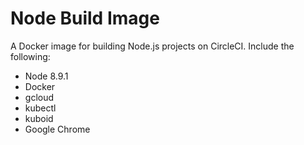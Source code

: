 # Node Build Image

A Docker image for building Node.js projects on CircleCI. Include the following:

* Node 8.9.1
* Docker
* gcloud
* kubectl
* kuboid
* Google Chrome
